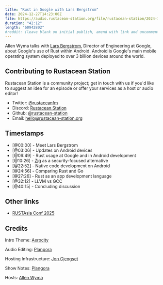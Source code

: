 ```yaml
---
title: "Rust in Google with Lars Bergstrom"
date: 2024-12-27T14:23:00Z
file: https://audio.rustacean-station.org/file/rustacean-station/2024-12-27-lars-bergstrom.mp3
duration: "42:12"
length: "60942802"
#reddit: (leave blank on initial publish, amend with link and uncomment this line after Reddit thread has been posted)
---
```

Allen Wyma talks with [Lars Bergstrom](https://lars.com/), Director of Engineering at Google, about Google's use of Rust within Android. Android is Google's main mobile operating system deployed to over 3 billion devices around the world.

## Contributing to Rustacean Station

Rustacean Station is a community project; get in touch with us if you'd like to suggest an idea for an episode or offer your services as a host or audio editor!

- Twitter: [@rustaceanfm](https://twitter.com/rustaceanfm)
- Discord: [Rustacean Station](https://discord.gg/cHc3Gyc)
- Github: [@rustacean-station](https://github.com/rustacean-station/)
- Email: [hello@rustacean-station.org](mailto:hello@rustacean-station.org)

## Timestamps 
- [@00:00] - Meet Lars Bergstrom
- [@03:06] - Updates on Android devices
- [@06:49] - Rust usage at Google and in Android development 
- [@10:26] - [Zig](https://ziglang.org/) as a security-focused alternative
- [@22:52] - Native code development on Android
- [@24:56] - Comparing Rust and Go
- [@27:26] - Rust as an app development language
- [@32:12] - LLVM vs GCC
- [@40:15] - Concluding discussion

## Other links
- [RUSTAsia Conf 2025](https://www.rustasiaconf.com/?utm_source=podcast&utm_medium=rustacean-station&utm_campaign=2024-12-23-lars-bergstrom)

## Credits
Intro Theme: [Aerocity](https://twitter.com/AerocityMusic)

Audio Editing: [Plangora](https://twitter.com/plangora)

Hosting Infrastructure: [Jon Gjengset](https://twitter.com/jonhoo/)

Show Notes: [Plangora](https://twitter.com/plangora)

Hosts: [Allen Wyma](https://twitter.com/allenwyma)
